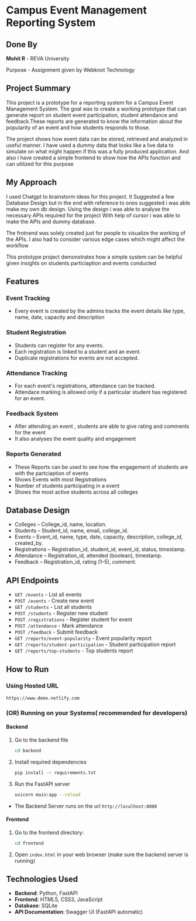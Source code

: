 # Campus Event Management Reporting System

## Done By
**Mohit R** - REVA University

Purpose -  Assignment given by Webknot Technology 

## Project Summary

This project is a prototype for a reporting system for a Campus Event Management System. The goal was to create a working prototype that can generate report on student event participation, student attendance and feedback.These reports are generated to know the information about the popularity of an event and how students responds to those.

The project shows how event data can be stored, retrieved and analyzed in useful manner. I have used a dummy data that looks like a live data to simulate on what might happen if this was a fully produced application. And also i have created a simple frontend to show how the APIs function and can utilized for this purpose

## My Approach 

I used Chatgpt to brainstorm ideas for this project. It Suggested a few Database Design but in the end with reference to ones suggested i was able make my own db design. Using the design i was able to analyse the necessary APIs required for the project With help of cursor i was able to make the APIs and dummy database.

The frotnend was solely created just for people to visualize the working of the APIs. I also had to consider various edge cases which might affect the workflow

This prototype project demonstrates how a simple system can be helpful given insights on students particiaption and events conducted 

## Features 

### Event Tracking
- Every event is created by the admins tracks the event details like type, name, date, capacity and description 

### Student Registration
- Students can register for any events.
- Each registration is linked to a student and an event.
- Duplicate registrations for events are not accepted.

### Attendance Tracking
- For each event's registrations, attendance can be tracked.
- Attendace marking is allowed only if a particular student has registered for an event.

### Feedback System
- After attending an event , students are able to give rating and comments for the event
- It also analyses the event quality and engagement 

### Reports Generated
- These Reports can be used to see how the engagement of students are with the partciaption of events 
- Shows Events with most Registrations
- Number of students participating in a event 
- Shows the most active students across all colleges

## Database Design 
- Colleges – College_id, name, location. 
- Students – Student_id, name, email, college_id. 
- Events – Event_id, name, type, date, capacity, description, college_id, created_by. 
- Registrations – Registration_id, student_id, event_id, status, timestamp. 
- Attendance – Registration_id, attended (boolean), timestamp. 
- Feedback – Registration_id, rating (1–5), comment.

## API Endpoints 
- `GET /events` - List all events
- `POST /events` - Create new event
- `GET /students` - List all students
- `POST /students` - Register new student
- `POST /registrations` - Register student for event
- `POST /attendance` - Mark attendance
- `POST /feedback` - Submit feedback
- `GET /reports/event-popularity` - Event popularity report
- `GET /reports/student-participation` - Student participation report
- `GET /reports/top-students` - Top students report

## How to Run 

### Using Hosted URL 
`https://www.demo.netlify.com`

### (OR) Running on your Systems( recommended for developers)
#### Backend
1. Go to the backend file
   ```bash
   cd backend
   ```
2. Install required dependencies
   ```bash
   pip install -r requirements.txt
   ```
3. Run the FastAPI server
   ```bash
   uvicorn main:app --reload
   ```
- The Backend Server runs on the url `http://localhost:8000`

#### Frontend 
1. Go to the frontend directory:
   ```bash
   cd frontend
   ```
2. Open `index.html` in your web browser (make sure the backend server is running)

## Technologies Used

- **Backend**: Python, FastAPI
- **Frontend**: HTML5, CSS3, JavaScript
- **Database**: SQLite
- **API Documentation**: Swagger UI (FastAPI automatic)